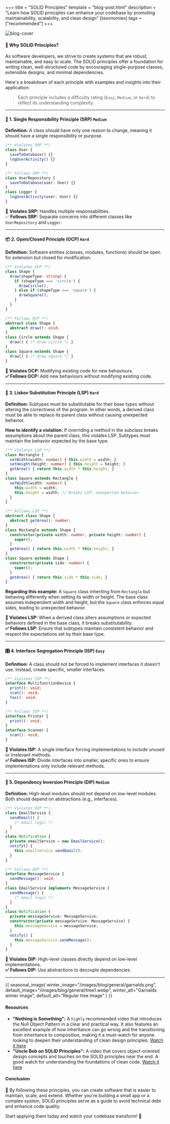+++
title = "SOLID Principles"
template = "blog-post.html"
description = "Learn how SOLID principles can enhance your codebase by promoting maintainability, scalability, and clean design"
[taxonomies]
tags = ["recommended"]
+++

![blog-cover](/images/blog/2024-11-22/solid-principles.png)

<h4>🧐 Why SOLID Principles?</h4>

As software developers, we strive to create systems that are robust, maintainable, and easy to scale. The SOLID principles offer a foundation for writing clean, well-structured code by encouraging single-purpose classes, extensible designs, and minimal dependencies.

Here's a breakdown of each principle with examples and insights into their application:

> Each principle includes a difficulty rating (<code>Easy</code>, <code>Medium</code>, or <code>Hard</code>) to reflect its understanding complexity.

---

<h4>📜 1. Single Responsibility Principle (SRP) <code class="solid-principles-tag">Medium</code></h4>

**Definition:** A class should have only one reason to change, meaning it should have a single responsibility or purpose.

```ts
/** Violates SRP **/
class User {
  saveToDatabase() {}
  logUserActivity() {}
}
```

```ts
/** Follows SRP **/
class UserRepository {
  saveToDatabase(user: User) {}
}
class Logger {
  logUserActivity(user: User) {}
}
```

🚫 **Violates SRP:** Handles multiple responsabilities.   
✅ **Follows SRP:** Separate concerns into different classes like `UserRepository` and `Logger`.

---

<h4>📦 2. Open/Closed Principle (OCP) <code class="solid-principles-tag">Hard</code></h4>

**Definition:** Software entities (classes, modules, functions) should be open for extension but closed for modification.

```ts
/** Violates OCP **/
class Shape {
  draw(shapeType: string) {
    if (shapeType === 'circle') {
      drawCircle();
    } else if (shapeType === 'square') {
      drawSquare();
    }
  }
}
```

```ts
/** Follows OCP **/
abstract class Shape {
  abstract draw(): void;
}
class Circle extends Shape {
  draw() { /* draw circle */ }
}
class Square extends Shape {
  draw() { /* draw square */ }
}
```

**🚫 Violates OCP:** Modifying existing code for new behaviours.    
**✅ Follows OCP:** Add new behaviours without modifying existing code.

---

<h4>🔄 3. Liskov Substitution Principle (LSP) <code class="solid-principles-tag">Hard</code></h4>

**Definition:** Subtypes must be substitutable for their base types without altering the correctness of the program. In other words, a derived class must be able to replace its parent class without causing unexpected behavior.

**How to identify a violation:** If overriding a method in the subclass breaks assumptions about the parent class, this violates LSP. Subtypes must maintain the behavior expected by the base type.

```ts
/** Violates LSP **/
class Rectangle {
  setWidth(width: number) { this.width = width; }
  setHeight(height: number) { this.height = height; }
  getArea() { return this.width * this.height; }
}
class Square extends Rectangle {
  setWidth(width: number) {
    this.width = width;
    this.height = width; // Breaks LSP: unexpected behavior
  }
}
```

```ts
/** Follows LSP **/
abstract class Shape {
  abstract getArea(): number;
}
class Rectangle extends Shape {
  constructor(private width: number, private height: number) {
    super();
  }
  getArea() { return this.width * this.height; }
}
class Square extends Shape {
  constructor(private side: number) {
    super();
  }
  getArea() { return this.side * this.side; }
}
```

**Regarding this example:** A `Square` class inheriting from `Rectangle` but behaving differently when setting its width or height. The base class assumes independent width and height, but the `Square` class enforces equal sides, leading to unexpected behavior.    

**🚫 Violates LSP:** When a derived class alters assumptions or expected behaviors defined in the base class, it breaks substitutability.    
**✅ Follows LSP:** Ensure that subtypes maintain consistent behavior and respect the expectations set by their base type.

---

<h4>🎛️ 4. Interface Segregation Principle (ISP) <code class="solid-principles-tag">Easy</code></h4>

**Definition:** A class should not be forced to implement interfaces it doesn't use. Instead, create specific, smaller interfaces.

```ts
/** Violates ISP **/
interface MultifunctionDevice {
  print(): void;
  scan(): void;
  fax(): void;
}
```

```ts
/** Follows ISP **/
interface Printer {
  print(): void;
}
interface Scanner {
  scan(): void;
}
```

**🚫 Violates ISP:** A single interface forcing implementations to include unused or irrelevant methods.    
**✅ Follows ISP:** Divide interfaces into smaller, specific ones to ensure implementations only include relevant methods.

---

<h4>🔗 5. Dependency Inversion Principle (DIP) <code class="solid-principles-tag">Medium</code></h4>

**Definition:** High-level modules should not depend on low-level modules. Both should depend on abstractions (e.g., interfaces).

```ts
/** Violates DIP **/
class EmailService {
  sendEmail() {
    /* email logic */
  }
}
class Notification {
  private emailService = new EmailService();
  notify() {
    this.emailService.sendEmail();
  }
}
```

```ts
/** Follows DIP **/
interface MessageService {
  sendMessage(): void;
}
class EmailService implements MessageService {
  sendMessage() {
    /* email logic */
  }
}
class Notification {
  private messageService: MessageService;
  constructor(private messageService: MessageService) {
    this.messageService = messageService;
  }
  notify() {
    this.messageService.sendMessage();
  }
}
```

**🚫 Violates DIP:** High-level classes directly depend on low-level implementations.    
**✅ Follows DIP:** Use abstractions to decouple dependencies.

---

<!-- Change image depending on season -->
{{ seasonal_image(
  winter_image="/images/blog/general/garnalds.png",
  default_image="/images/blog/general/tree1.webp",
  winter_alt="Garnalds winter image", 
  default_alt="Regular tree image"
) }}

<h4>Resources</h4>

- **"Nothing is Something":** A `highly` recommended video that introduces the Null Object Pattern in a clear and practical way. It also features an excellent example of how inheritance can go wrong and the transitioning from inheritance to composition, making it a must-watch for anyone looking to deepen their understanding of clean design principles. <a target="_blank" href="https://www.youtube.com/watch?v=OMPfEXIlTVE"><span class="fab fa-youtube"></span>Watch it here</a>
- **"Uncle Bob on SOLID Principles":** A video that covers object-oriented design concepts and touches on the SOLID principles near the end. A good watch for understanding the foundations of clean code. <a target="_blank" href="https://www.youtube.com/watch?v=zHiWqnTWsn4"><span class="fab fa-youtube"></span>Watch it here</a>

<h4>Conclusion</h4>

🥰 By following these principles, you can create software that is easier to maintain, scale, and extend. Whether you're building a small app or a complex system, SOLID principles serve as a guide to avoid technical debt and enhance code quality.

Start applying them today and watch your codebase transform! 🎉